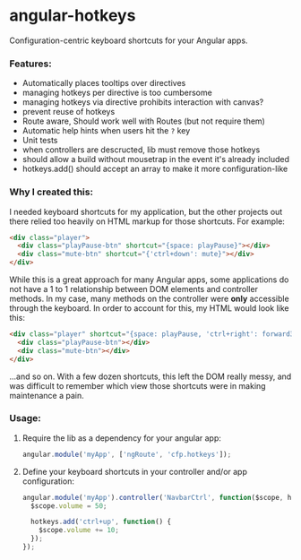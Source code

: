 angular-hotkeys
================

Configuration-centric keyboard shortcuts for your Angular apps.

### Features:
- Automatically places tooltips over directives
- managing hotkeys per directive is too cumbersome
- managing hotkeys via directive prohibits interaction with canvas?
- prevent reuse of hotkeys
- Route aware, Should work well with Routes (but not require them)
- Automatic help hints when users hit the `?` key
- Unit tests
- when controllers are descructed, lib must remove those hotkeys
- should allow a build without mousetrap in the event it's already included
- hotkeys.add() should accept an array to make it more configuration-like


### Why I created this:
I needed keyboard shortcuts for my application, but the other projects out there relied too heavily on HTML markup for those shortcuts.  For example:

```html
<div class="player">
  <div class="playPause-btn" shortcut="{space: playPause}"></div>
  <div class="mute-btn" shortcut="{'ctrl+down': mute}"></div>
</div>
```

While this is a great approach for many Angular apps, some applications do not have a 1 to 1 relationship between DOM elements and controller methods.  In my case, many methods on the controller were **only** accessible through the keyboard.  In order to account for this, my HTML would look like this:

```html
<div class="player" shortcut="{space: playPause, 'ctrl+right': forward30, 'alt+right': forward10, 'ctrl+left': back30, 'alt+left': back10, up: volumeUp, down: volumeDown, 'ctrl+down': mute, 'ctrl+up': unmute, h: showHelp}">
  <div class="playPause-btn"></div>
  <div class="mute-btn"></div>
</div>

```

...and so on.  With a few dozen shortcuts, this left the DOM really messy, and was difficult to remember which view those shortcuts were in making maintenance a pain.


### Usage:
1. Require the lib as a dependency for your angular app:

    ```js
    angular.module('myApp', ['ngRoute', 'cfp.hotkeys']);
    ```
2. Define your keyboard shortcuts in your controller and/or app configuration:

    ```js
    angular.module('myApp').controller('NavbarCtrl', function($scope, hotkeys) {
      $scope.volume = 50;

      hotkeys.add('ctrl+up', function() {
        $scope.volume += 10;
      });
    });
    ```



